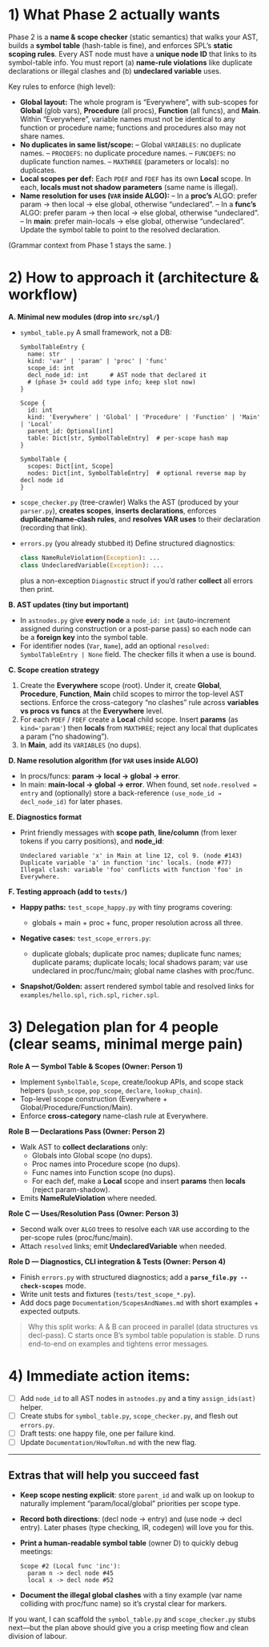 # 1) What Phase 2 actually wants

Phase 2 is a **name & scope checker** (static semantics) that walks your AST, builds a **symbol table** (hash-table is fine), and enforces SPL’s **static scoping rules**. Every AST node must have a **unique node ID** that links to its symbol-table info. You must report (a) **name-rule violations** like duplicate declarations or illegal clashes and (b) **undeclared variable** uses. 

Key rules to enforce (high level):

* **Global layout:** The whole program is “Everywhere”, with sub-scopes for **Global** (glob vars), **Procedure** (all procs), **Function** (all funcs), and **Main**. Within “Everywhere”, variable names must not be identical to any function or procedure name; functions and procedures also may not share names. 
* **No duplicates in same list/scope:**
  – Global `VARIABLES`: no duplicate names.
  – `PROCDEFS`: no duplicate procedure names.
  – `FUNCDEFS`: no duplicate function names.
  – `MAXTHREE` (parameters or locals): no duplicates. 
* **Local scopes per def:** Each `PDEF` and `FDEF` has its own **Local** scope. In each, **locals must not shadow parameters** (same name is illegal). 
* **Name resolution for uses (`VAR` inside ALGO):**
  – In a **proc’s** ALGO: prefer param → then local → else global, otherwise “undeclared”.
  – In a **func’s** ALGO: prefer param → then local → else global, otherwise “undeclared”.
  – In **main**: prefer main-locals → else global, otherwise “undeclared”. Update the symbol table to point to the resolved declaration. 

(Grammar context from Phase 1 stays the same. ) 

# 2) How to approach it (architecture & workflow)

**A. Minimal new modules (drop into `src/spl/`)**

* `symbol_table.py`
  A small framework, not a DB:

  ```text
  SymbolTableEntry {
    name: str
    kind: 'var' | 'param' | 'proc' | 'func'
    scope_id: int
    decl_node_id: int      # AST node that declared it
    # (phase 3+ could add type info; keep slot now)
  }

  Scope {
    id: int
    kind: 'Everywhere' | 'Global' | 'Procedure' | 'Function' | 'Main' | 'Local'
    parent_id: Optional[int]
    table: Dict[str, SymbolTableEntry]  # per-scope hash map
  }

  SymbolTable {
    scopes: Dict[int, Scope]
    nodes: Dict[int, SymbolTableEntry]  # optional reverse map by decl node id
  }
  ```
* `scope_checker.py` (tree-crawler)
  Walks the AST (produced by your `parser.py`), **creates scopes**, **inserts declarations**, enforces **duplicate/name-clash rules**, and **resolves VAR uses** to their declaration (recording that link).
* `errors.py` (you already stubbed it)
  Define structured diagnostics:

  ```python
  class NameRuleViolation(Exception): ...
  class UndeclaredVariable(Exception): ...
  ```

  plus a non-exception `Diagnostic` struct if you’d rather **collect** all errors then print.

**B. AST updates (tiny but important)**

* In `astnodes.py` give **every node** a `node_id: int` (auto-increment assigned during construction or a post-parse pass) so each node can be a **foreign key** into the symbol table. 
* For identifier nodes (`Var`, `Name`), add an optional `resolved: SymbolTableEntry | None` field. The checker fills it when a use is bound.

**C. Scope creation strategy**

1. Create the **Everywhere** scope (root). Under it, create **Global**, **Procedure**, **Function**, **Main** child scopes to mirror the top-level AST sections. Enforce the cross-category “no clashes” rule across **variables vs procs vs funcs** at the **Everywhere** level. 
2. For each `PDEF` / `FDEF` create a **Local** child scope. Insert **params** (as `kind='param'`) then **locals** from `MAXTHREE`; reject any local that duplicates a param (“no shadowing”). 
3. In **Main**, add its `VARIABLES` (no dups). 

**D. Name resolution algorithm (for `VAR` uses inside ALGO)**

* In procs/funcs: **param → local → global → error**.
* In main: **main-local → global → error**.
  When found, set `node.resolved = entry` and (optionally) store a back-reference `(use_node_id → decl_node_id)` for later phases. 

**E. Diagnostics format**

* Print friendly messages with **scope path**, **line/column** (from lexer tokens if you carry positions), and **node_id**:

  ```
  Undeclared variable 'x' in Main at line 12, col 9. (node #143)
  Duplicate variable 'a' in function 'inc' locals. (node #77)
  Illegal clash: variable 'foo' conflicts with function 'foo' in Everywhere.
  ```

**F. Testing approach (add to `tests/`)**

* **Happy paths:** `test_scope_happy.py` with tiny programs covering:

  * globals + main + proc + func, proper resolution across all three.
* **Negative cases:** `test_scope_errors.py`:

  * duplicate globals; duplicate proc names; duplicate func names; duplicate params; duplicate locals; local shadows param; var use undeclared in proc/func/main; global name clashes with proc/func.
* **Snapshot/Golden:** assert rendered symbol table and resolved links for `examples/hello.spl`, `rich.spl`, `richer.spl`.

# 3) Delegation plan for 4 people (clear seams, minimal merge pain)

**Role A — Symbol Table & Scopes (Owner: Person 1)**

* Implement `SymbolTable`, `Scope`, create/lookup APIs, and scope stack helpers (`push_scope`, `pop_scope`, `declare`, `lookup_chain`).
* Top-level scope construction (Everywhere + Global/Procedure/Function/Main).
* Enforce **cross-category** name-clash rule at Everywhere. 

**Role B — Declarations Pass (Owner: Person 2)**

* Walk AST to **collect declarations** only:
  * Globals into Global scope (no dups).
  * Proc names into Procedure scope (no dups).
  * Func names into Function scope (no dups).
  * For each def, make a **Local** scope and insert **params** then **locals** (reject param-shadow).
* Emits **NameRuleViolation** where needed. 

**Role C — Uses/Resolution Pass (Owner: Person 3)**

* Second walk over `ALGO` trees to resolve each `VAR` use according to the per-scope rules (proc/func/main).
* Attach `resolved` links; emit **UndeclaredVariable** when needed. 

**Role D — Diagnostics, CLI integration & Tests (Owner: Person 4)**

* Finish `errors.py` with structured diagnostics; add a **`parse_file.py --check-scopes`** mode.
* Write unit tests and fixtures (`tests/test_scope_*.py`).
* Add docs page `Documentation/ScopesAndNames.md` with short examples + expected outputs.

> Why this split works: A & B can proceed in parallel (data structures vs decl-pass). C starts once B’s symbol table population is stable. D runs end-to-end on examples and tightens error messages.

# 4) Immediate action items:

* [ ] Add `node_id` to all AST nodes in `astnodes.py` and a tiny `assign_ids(ast)` helper. 
* [ ] Create stubs for `symbol_table.py`, `scope_checker.py`, and flesh out `errors.py`.
* [ ] Draft tests: one happy file, one per failure kind.
* [ ] Update `Documentation/HowToRun.md` with the new flag.

---

## Extras that will help you succeed fast

* **Keep scope nesting explicit**: store `parent_id` and walk up on lookup to naturally implement “param/local/global” priorities per scope type. 
* **Record both directions**: (decl node → entry) and (use node → decl entry). Later phases (type checking, IR, codegen) will love you for this.
* **Print a human-readable symbol table** (owner D) to quickly debug meetings:

  ```
  Scope #2 (Local func 'inc'):
    param n -> decl node #45
    local x -> decl node #52
  ```
* **Document the illegal global clashes** with a tiny example (var name colliding with proc/func name) so it’s crystal clear for markers. 

If you want, I can scaffold the `symbol_table.py` and `scope_checker.py` stubs next—but the plan above should give you a crisp meeting flow and clean division of labour.
